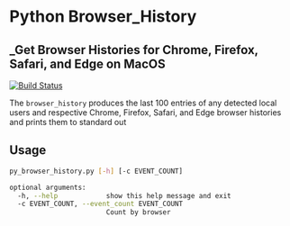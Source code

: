 # Python Browser_History
## _Get Browser Histories for Chrome, Firefox, Safari, and Edge on MacOS
[![Build Status](https://travis-ci.org/joemccann/dillinger.svg?branch=master)](https://travis-ci.org/joemccann/dillinger)

The `browser_history` produces the last 100 entries of any detected local users and respective Chrome, Firefox, Safari, and Edge browser histories and prints them to standard out

## Usage

```sh
py_browser_history.py [-h] [-c EVENT_COUNT]

optional arguments:
  -h, --help            show this help message and exit
  -c EVENT_COUNT, --event_count EVENT_COUNT
                        Count by browser
```
